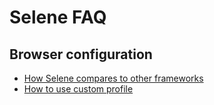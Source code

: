 # Selene FAQ

## Browser configuration

- [How Selene compares to other frameworks](comparison-with-other-frameworks-guide.md)
- [How to use custom profile](custom-user-profile-howto.md)
